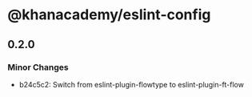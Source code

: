 # @khanacademy/eslint-config

## 0.2.0

### Minor Changes

-   b24c5c2: Switch from eslint-plugin-flowtype to eslint-plugin-ft-flow

